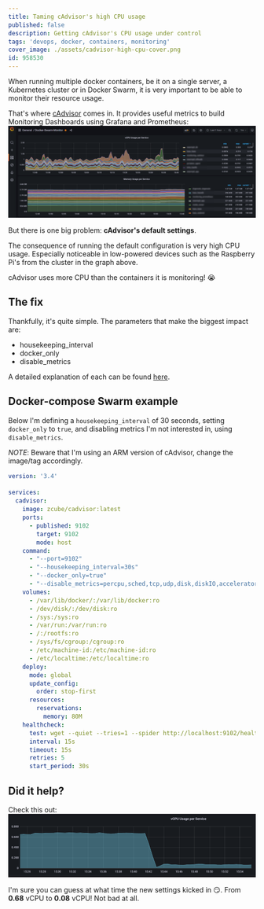 ```yaml
---
title: Taming cAdvisor's high CPU usage
published: false
description: Getting cAdvisor's CPU usage under control
tags: 'devops, docker, containers, monitoring'
cover_image: ./assets/cadvisor-high-cpu-cover.png
id: 958530
---
```


When running multiple docker containers, be it on a single server, a Kubernetes 
cluster or in Docker Swarm, it is very important to be able to monitor their 
resource usage.

That's where [cAdvisor](https://github.com/google/cadvisor) comes in. It provides useful metrics to build Monitoring Dashboards using Grafana and Prometheus:
![Grafana Dashboard showing CPU and Memory metrics](./assets/cadvisor-high-cpu-grafana-dashboard.png)

But there is one big problem: **cAdvisor's default settings**.

The consequence of running the default configuration is very high CPU usage. Especially noticeable in low-powered devices such as the Raspberry Pi's from the cluster in the graph above.

cAdvisor uses more CPU than the containers it is monitoring! :sob:

## The fix

Thankfully, it's quite simple. The parameters that make the biggest impact are:

- housekeeping_interval
- docker_only
- disable_metrics

A detailed explanation of each can be found [here](https://github.com/google/cadvisor/blob/master/docs/runtime_options.md).

## Docker-compose Swarm example

Below I'm defining a `housekeeping_interval` of 30 seconds, setting `docker_only` to `true`, and disabling metrics I'm not interested in, using `disable_metrics`.

*NOTE*: Beware that I'm using an ARM version of cAdvisor, change the image/tag accordingly.

```yaml
version: '3.4'

services:
  cadvisor:
    image: zcube/cadvisor:latest
    ports:
      - published: 9102
        target: 9102
        mode: host
    command:
      - "--port=9102"
      - "--housekeeping_interval=30s"
      - "--docker_only=true"
      - "--disable_metrics=percpu,sched,tcp,udp,disk,diskIO,accelerator,hugetlb,referenced_memory,cpu_topology,resctrl"
    volumes:
      - /var/lib/docker/:/var/lib/docker:ro
      - /dev/disk/:/dev/disk:ro
      - /sys:/sys:ro
      - /var/run:/var/run:ro
      - /:/rootfs:ro
      - /sys/fs/cgroup:/cgroup:ro
      - /etc/machine-id:/etc/machine-id:ro
      - /etc/localtime:/etc/localtime:ro
    deploy:
      mode: global
      update_config:
        order: stop-first
      resources:
        reservations:
          memory: 80M
    healthcheck:
      test: wget --quiet --tries=1 --spider http://localhost:9102/healthz || exit 1
      interval: 15s
      timeout: 15s
      retries: 5
      start_period: 30s
```

## Did it help?

Check this out:
![Lower CPU usage after changing settings](./assets/cadvisor-high-cpu-usage-improvement.png)

I'm sure you can guess at what time the new settings kicked in :smirk:. From **0.68** vCPU to **0.08** vCPU!
Not bad at all.
